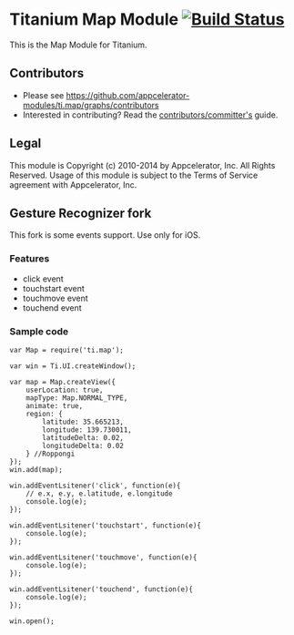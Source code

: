 # Titanium Map Module [![Build Status](https://travis-ci.org/appcelerator-modules/ti.map.svg)](https://travis-ci.org/appcelerator-modules/ti.map)

This is the Map Module for Titanium.

## Contributors

* Please see https://github.com/appcelerator-modules/ti.map/graphs/contributors
* Interested in contributing? Read the [contributors/committer's](https://wiki.appcelerator.org/display/community/Home) guide.

## Legal

This module is Copyright (c) 2010-2014 by Appcelerator, Inc. All Rights Reserved. Usage of this module is subject to 
the Terms of Service agreement with Appcelerator, Inc.  

## Gesture Recognizer fork

This fork is some events support.
Use only for iOS.

### Features

* click event
* touchstart event
* touchmove event
* touchend event

### Sample code

```
var Map = require('ti.map');

var win = Ti.UI.createWindow();

var map = Map.createView({
    userLocation: true,
    mapType: Map.NORMAL_TYPE,
    animate: true,
    region: {
        latitude: 35.665213,
        longitude: 139.730011,
        latitudeDelta: 0.02,
        longitudeDelta: 0.02
    } //Roppongi
});
win.add(map);

win.addEventLsitener('click', function(e){
	// e.x, e.y, e.latitude, e.longitude
	console.log(e);
});

win.addEventLsitener('touchstart', function(e){
	console.log(e);
});

win.addEventLsitener('touchmove', function(e){
	console.log(e);
});

win.addEventLsitener('touchend', function(e){
	console.log(e);
});

win.open();
```
